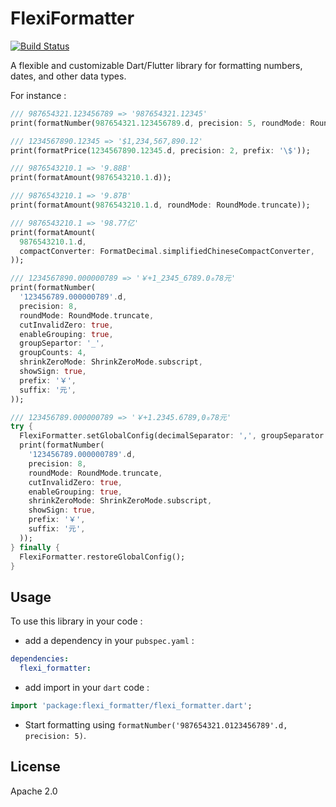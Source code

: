 # FlexiFormatter

[![Build Status](https://github.com/FlexiKline/flexi_formatter/actions/workflows/publish.yml/badge.svg)](https://github.com/FlexiKline/flexi_formatter/actions/workflows/publish.yml)


A flexible and customizable Dart/Flutter library for formatting numbers, dates, and other data types.

For instance :

```dart
/// 987654321.123456789 => '987654321.12345'
print(formatNumber(987654321.123456789.d, precision: 5, roundMode: RoundMode.truncate));

/// 1234567890.12345 => '$1,234,567,890.12'
print(formatPrice(1234567890.12345.d, precision: 2, prefix: '\$'));

/// 9876543210.1 => '9.88B'
print(formatAmount(9876543210.1.d));

/// 9876543210.1 => '9.87B'
print(formatAmount(9876543210.1.d, roundMode: RoundMode.truncate));

/// 9876543210.1 => '98.77亿'
print(formatAmount(
  9876543210.1.d,
  compactConverter: FormatDecimal.simplifiedChineseCompactConverter,
));

/// 1234567890.000000789 => '￥+1_2345_6789.0₆78元'
print(formatNumber(
  '123456789.000000789'.d,
  precision: 8,
  roundMode: RoundMode.truncate,
  cutInvalidZero: true,
  enableGrouping: true,
  groupSepartor: '_',
  groupCounts: 4,
  shrinkZeroMode: ShrinkZeroMode.subscript,
  showSign: true,
  prefix: '￥',
  suffix: '元',
));

/// 123456789.000000789 => '￥+1.2345.6789,0₆78元'
try {
  FlexiFormatter.setGlobalConfig(decimalSeparator: ',', groupSeparator: '.', groupCounts: 4);
  print(formatNumber(
    '123456789.000000789'.d,
    precision: 8,
    roundMode: RoundMode.truncate,
    cutInvalidZero: true,
    enableGrouping: true,
    shrinkZeroMode: ShrinkZeroMode.subscript,
    showSign: true,
    prefix: '￥',
    suffix: '元',
  ));
} finally {
  FlexiFormatter.restoreGlobalConfig();
}
```

## Usage
To use this library in your code :
* add a dependency in your `pubspec.yaml` :

```yaml
dependencies:
  flexi_formatter:
```

* add import in your `dart` code :

```dart
import 'package:flexi_formatter/flexi_formatter.dart';
```

* Start formatting using `formatNumber('987654321.0123456789'.d, precision: 5)`.


## License
Apache 2.0
